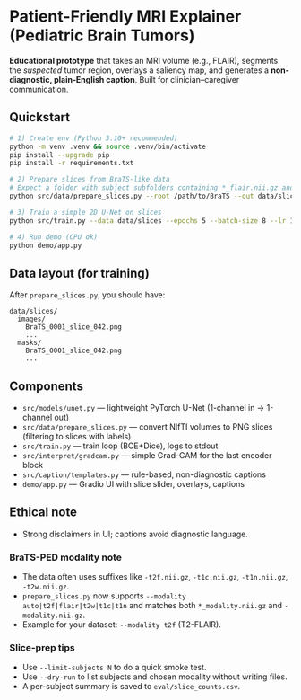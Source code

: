 
# Patient-Friendly MRI Explainer (Pediatric Brain Tumors)

**Educational prototype** that takes an MRI volume (e.g., FLAIR), segments the *suspected* tumor region, overlays a saliency map, and generates a **non-diagnostic, plain‑English caption**. Built for clinician–caregiver communication.


## Quickstart

```bash
# 1) Create env (Python 3.10+ recommended)
python -m venv .venv && source .venv/bin/activate
pip install --upgrade pip
pip install -r requirements.txt

# 2) Prepare slices from BraTS-like data
# Expect a folder with subject subfolders containing *_flair.nii.gz and *_seg.nii.gz.
python src/data/prepare_slices.py --root /path/to/BraTS --out data/slices --modality flair

# 3) Train a simple 2D U-Net on slices
python src/train.py --data data/slices --epochs 5 --batch-size 8 --lr 1e-3 --out checkpoints/unet

# 4) Run demo (CPU ok)
python demo/app.py
```

## Data layout (for training)
After `prepare_slices.py`, you should have:
```
data/slices/
  images/
    BraTS_0001_slice_042.png
    ...
  masks/
    BraTS_0001_slice_042.png
    ...
```

## Components
- `src/models/unet.py` — lightweight PyTorch U-Net (1-channel in → 1-channel out)
- `src/data/prepare_slices.py` — convert NIfTI volumes to PNG slices (filtering to slices with labels)
- `src/train.py` — train loop (BCE+Dice), logs to stdout
- `src/interpret/gradcam.py` — simple Grad-CAM for the last encoder block
- `src/caption/templates.py` — rule-based, non-diagnostic captions
- `demo/app.py` — Gradio UI with slice slider, overlays, captions

## Ethical note
- Strong disclaimers in UI; captions avoid diagnostic language.


### BraTS-PED modality note
- The data often uses suffixes like `-t2f.nii.gz`, `-t1c.nii.gz`, `-t1n.nii.gz`, `-t2w.nii.gz`.
- `prepare_slices.py` now supports `--modality auto|t2f|flair|t2w|t1c|t1n` and matches both `*_modality.nii.gz` and `-modality.nii.gz`.
- Example for your dataset: `--modality t2f` (T2-FLAIR).


### Slice-prep tips
- Use `--limit-subjects N` to do a quick smoke test.
- Use `--dry-run` to list subjects and chosen modality without writing files.
- A per-subject summary is saved to `eval/slice_counts.csv`.
